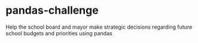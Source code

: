 # pandas-challenge
Help the school board and mayor make strategic decisions regarding future school budgets and priorities using pandas

